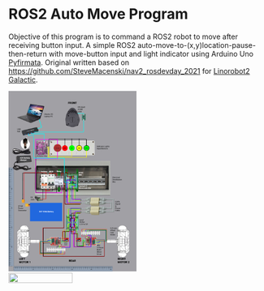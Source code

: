 # ROS2 Auto Move Program
Objective of this program is to command a ROS2 robot to move after receiving button input. A simple ROS2 auto-move-to-(x,y)location-pause-then-return with move-button input and light indicator using Arduino Uno [Pyfirmata](https://pypi.org/project/pyFirmata/). Original written based on https://github.com/SteveMacenski/nav2_rosdevday_2021 for [Linorobot2 Galactic](https://github.com/linorobot/linorobot2).

<img src="https://github.com/otomoov/AutoMoveProgram/blob/main/docs/Otomoov2_Wiring_0.5.4.jpg" width="50%" height="50%">
<img src="https://github.com/otomoov/AutoMoveProgram/blob/main/docs/otomoov2.png" width="50%" height="50%">
